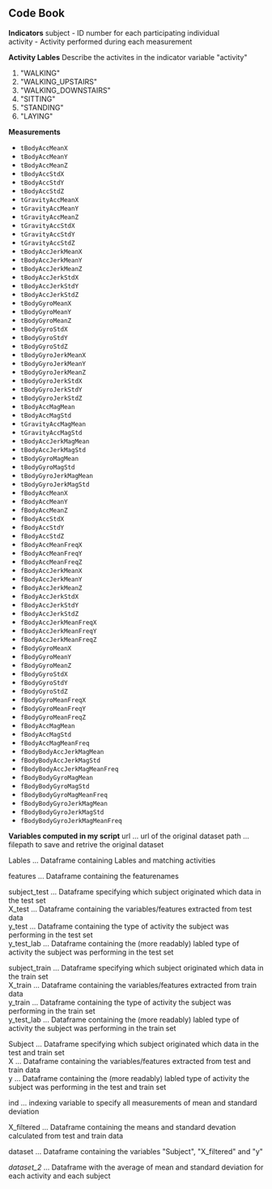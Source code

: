 <h2> Code Book </h2>

**Indicators**
subject - ID number for each participating individual  
activity - Activity performed during each measurement  

**Activity Lables**
Describe the activites in the indicator variable "activity"
1. "WALKING"
2. "WALKING_UPSTAIRS" 
3. "WALKING_DOWNSTAIRS"
4. "SITTING"
5. "STANDING"
6. "LAYING"

**Measurements**
* `tBodyAccMeanX`
* `tBodyAccMeanY`
* `tBodyAccMeanZ`
* `tBodyAccStdX`
* `tBodyAccStdY`
* `tBodyAccStdZ`
* `tGravityAccMeanX`
* `tGravityAccMeanY`
* `tGravityAccMeanZ`
* `tGravityAccStdX`
* `tGravityAccStdY`
* `tGravityAccStdZ`
* `tBodyAccJerkMeanX`
* `tBodyAccJerkMeanY`
* `tBodyAccJerkMeanZ`
* `tBodyAccJerkStdX`
* `tBodyAccJerkStdY`
* `tBodyAccJerkStdZ`
* `tBodyGyroMeanX`
* `tBodyGyroMeanY`
* `tBodyGyroMeanZ`
* `tBodyGyroStdX`
* `tBodyGyroStdY`
* `tBodyGyroStdZ`
* `tBodyGyroJerkMeanX`
* `tBodyGyroJerkMeanY`
* `tBodyGyroJerkMeanZ`
* `tBodyGyroJerkStdX`
* `tBodyGyroJerkStdY`
* `tBodyGyroJerkStdZ`
* `tBodyAccMagMean`
* `tBodyAccMagStd`
* `tGravityAccMagMean`
* `tGravityAccMagStd`
* `tBodyAccJerkMagMean`
* `tBodyAccJerkMagStd`
* `tBodyGyroMagMean`
* `tBodyGyroMagStd`
* `tBodyGyroJerkMagMean`
* `tBodyGyroJerkMagStd`
* `fBodyAccMeanX`
* `fBodyAccMeanY`
* `fBodyAccMeanZ`
* `fBodyAccStdX`
* `fBodyAccStdY`
* `fBodyAccStdZ`
* `fBodyAccMeanFreqX`
* `fBodyAccMeanFreqY`
* `fBodyAccMeanFreqZ`
* `fBodyAccJerkMeanX`
* `fBodyAccJerkMeanY`
* `fBodyAccJerkMeanZ`
* `fBodyAccJerkStdX`
* `fBodyAccJerkStdY`
* `fBodyAccJerkStdZ`
* `fBodyAccJerkMeanFreqX`
* `fBodyAccJerkMeanFreqY`
* `fBodyAccJerkMeanFreqZ`
* `fBodyGyroMeanX`
* `fBodyGyroMeanY`
* `fBodyGyroMeanZ`
* `fBodyGyroStdX`
* `fBodyGyroStdY`
* `fBodyGyroStdZ`
* `fBodyGyroMeanFreqX`
* `fBodyGyroMeanFreqY`
* `fBodyGyroMeanFreqZ`
* `fBodyAccMagMean`
* `fBodyAccMagStd`
* `fBodyAccMagMeanFreq`
* `fBodyBodyAccJerkMagMean`
* `fBodyBodyAccJerkMagStd`
* `fBodyBodyAccJerkMagMeanFreq`
* `fBodyBodyGyroMagMean`
* `fBodyBodyGyroMagStd`
* `fBodyBodyGyroMagMeanFreq`
* `fBodyBodyGyroJerkMagMean`
* `fBodyBodyGyroJerkMagStd`
* `fBodyBodyGyroJerkMagMeanFreq`

**Variables computed in my script**
url ... url of the original dataset
path ... filepath to save and retrive the original dataset

Lables ... Dataframe containing Lables and matching activities

features ... Dataframe containing the featurenames

subject_test ... Dataframe specifying which subject originated which data in the test set  
X_test ... Dataframe containing the variables/features extracted from test data   
y_test ... Dataframe containing the type of activity the subject was performing in the test set  
y_test_lab ... Dataframe containing the (more readably) labled type of activity the subject was performing in the test set  

subject_train ... Dataframe specifying which subject originated which data in the train set  
X_train ... Dataframe containing the variables/features extracted from train data   
y_train ... Dataframe containing the type of activity the subject was performing in the train set  
y_test_lab ... Dataframe containing the (more readably) labled type of activity the subject was performing in the train set  

Subject ... Dataframe specifying which subject originated which data in the test and train set  
X ... Dataframe containing the variables/features extracted from test and train data  
y ... Dataframe containing the (more readably) labled type of activity the subject was performing in the test and train set  

ind ... indexing variable to specify all measurements of mean and standard deviation  

X_filtered ... Dataframe containing the means and standard devation calculated from test and train data  

dataset ... Dataframe containing the variables "Subject", "X_filtered" and "y"  

*dataset_2* ... Dataframe with the average of mean and standard deviation for each activity and each subject  
